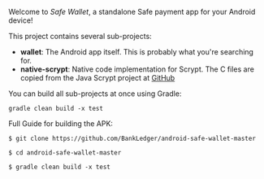Welcome to _Safe Wallet_, a standalone Safe payment app for your Android device!

This project contains several sub-projects:

 * __wallet__:
     The Android app itself. This is probably what you're searching for.
 * __native-scrypt__:
     Native code implementation for Scrypt. The C files are copied from the
     Java Scrypt project at [GitHub](https://github.com/wg/scrypt)

You can build all sub-projects at once using Gradle:

`gradle clean build -x test`

Full Guide for building the APK:

`$ git clone https://github.com/BankLedger/android-safe-wallet-master`

`$ cd android-safe-wallet-master`

`$ gradle clean build -x test`


